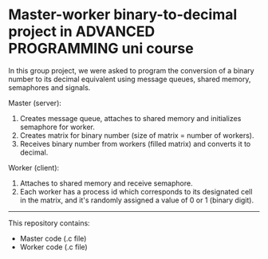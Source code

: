 # Master-worker binary-to-decimal project in ADVANCED PROGRAMMING uni course

In this group project, we were asked to program the conversion of a binary number to its decimal equivalent using message queues, shared memory, semaphores and signals. 

Master (server):
1) Creates message queue, attaches to shared memory and initializes semaphore for worker.
2) Creates matrix for binary number (size of matrix = number of workers).
3) Receives binary number from workers (filled matrix) and converts it to decimal.

Worker (client):
1) Attaches to shared memory and receive semaphore. 
2) Each worker has a process id which corresponds to its designated cell in the matrix, and it's randomly assigned a value of 0 or 1 (binary digit).

--------

This repository contains:
- Master code (.c file)
- Worker code (.c file)
